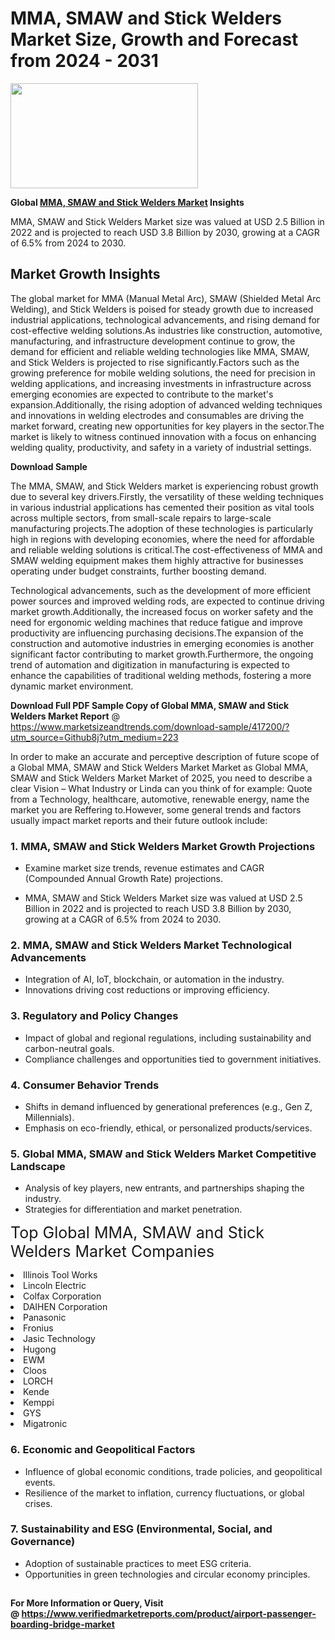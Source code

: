 <H1>MMA, SMAW and Stick Welders Market Size, Growth and Forecast from 2024 - 2031</H1><img class="aligncenter size-medium wp-image-584254" src="https://thirdeyenews.in/wp-content/uploads/2024/09/Global-Market-Research-300x168.jpeg" alt="" width="300" height="168" /><p><strong>Global&nbsp;<a href="https://www.marketsizeandtrends.com/download-sample/417200/?utm_source=Github8j?utm_medium=223">MMA, SMAW and Stick Welders Market</a> Insights</strong></p><p>MMA, SMAW and Stick Welders Market size was valued at USD 2.5 Billion in 2022 and is projected to reach USD 3.8 Billion by 2030, growing at a CAGR of 6.5% from 2024 to 2030.</p><p><h2>Market Growth Insights</h2> <p>The global market for MMA (Manual Metal Arc), SMAW (Shielded Metal Arc Welding), and Stick Welders is poised for steady growth due to increased industrial applications, technological advancements, and rising demand for cost-effective welding solutions.As industries like construction, automotive, manufacturing, and infrastructure development continue to grow, the demand for efficient and reliable welding technologies like MMA, SMAW, and Stick Welders is projected to rise significantly.Factors such as the growing preference for mobile welding solutions, the need for precision in welding applications, and increasing investments in infrastructure across emerging economies are expected to contribute to the market's expansion.Additionally, the rising adoption of advanced welding techniques and innovations in welding electrodes and consumables are driving the market forward, creating new opportunities for key players in the sector.The market is likely to witness continued innovation with a focus on enhancing welding quality, productivity, and safety in a variety of industrial settings.</p> <p><strong>Download Sample</strong></p> <p>The MMA, SMAW, and Stick Welders market is experiencing robust growth due to several key drivers.Firstly, the versatility of these welding techniques in various industrial applications has cemented their position as vital tools across multiple sectors, from small-scale repairs to large-scale manufacturing projects.The adoption of these technologies is particularly high in regions with developing economies, where the need for affordable and reliable welding solutions is critical.The cost-effectiveness of MMA and SMAW welding equipment makes them highly attractive for businesses operating under budget constraints, further boosting demand.</p> <p>Technological advancements, such as the development of more efficient power sources and improved welding rods, are expected to continue driving market growth.Additionally, the increased focus on worker safety and the need for ergonomic welding machines that reduce fatigue and improve productivity are influencing purchasing decisions.The expansion of the construction and automotive industries in emerging economies is another significant factor contributing to market growth.Furthermore, the ongoing trend of automation and digitization in manufacturing is expected to enhance the capabilities of traditional welding methods, fostering a more dynamic market environment.</p> <p><span class=""><strong>Download Full PDF Sample Copy of Global MMA, SMAW and Stick Welders Market Report</strong> @ <a href="https://www.marketsizeandtrends.com/download-sample/417200/?utm_source=Github8j?utm_medium=223" target="_blank">https://www.marketsizeandtrends.com/download-sample/417200/?utm_source=Github8j?utm_medium=223</a></span></p><p>In order to make an accurate and perceptive description of future scope of a Global&nbsp;MMA, SMAW and Stick Welders Market Market as Global&nbsp;MMA, SMAW and Stick Welders Market Market of 2025, you need to describe a clear Vision &ndash; What Industry or Linda can you think of for example: Quote from a Technology, healthcare, automotive, renewable energy, name the market you are Reffering to.However, some general trends and factors usually impact market reports and their future outlook include:</p><h3>1.&nbsp;<strong>MMA, SMAW and Stick Welders Market Growth Projections</strong></h3><ul><li>Examine market size trends, revenue estimates and CAGR (Compounded Annual Growth Rate) projections.</li><li><p>MMA, SMAW and Stick Welders Market size was valued at USD 2.5 Billion in 2022 and is projected to reach USD 3.8 Billion by 2030, growing at a CAGR of 6.5% from 2024 to 2030.</p></li></ul><h3>2.&nbsp;<strong>MMA, SMAW and Stick Welders Market Technological Advancements</strong></h3><ul><li>Integration of AI, IoT, blockchain, or automation in the industry.</li><li>Innovations driving cost reductions or improving efficiency.</li></ul><h3>3.&nbsp;<strong>Regulatory and Policy Changes</strong></h3><ul><li>Impact of global and regional regulations, including sustainability and carbon-neutral goals.</li><li>Compliance challenges and opportunities tied to government initiatives.</li></ul><h3>4.&nbsp;<strong>Consumer Behavior Trends</strong></h3><ul><li>Shifts in demand influenced by generational preferences (e.g., Gen Z, Millennials).</li><li>Emphasis on eco-friendly, ethical, or personalized products/services.</li></ul><h3>5.&nbsp;<strong>Global MMA, SMAW and Stick Welders Market Competitive Landscape</strong></h3><ul><li>Analysis of key players, new entrants, and partnerships shaping the industry.</li><li>Strategies for differentiation and market penetration.</li></ul><p data-pm-slice="1 1 []"><span style="color: inherit; font-family: inherit; font-size: 25px;">Top Global MMA, SMAW and Stick Welders Market Companies</span></p><div class="" data-test-id=""><p><li>Illinois Tool Works</li><li> Lincoln Electric</li><li> Colfax Corporation</li><li> DAIHEN Corporation</li><li> Panasonic</li><li> Fronius</li><li> Jasic Technology</li><li> Hugong</li><li> EWM</li><li> Cloos</li><li> LORCH</li><li> Kende</li><li> Kemppi</li><li> GYS</li><li> Migatronic</li></p></div><h3>6.&nbsp;<strong>Economic and Geopolitical Factors</strong></h3><ul><li>Influence of global economic conditions, trade policies, and geopolitical events.</li><li>Resilience of the market to inflation, currency fluctuations, or global crises.</li></ul><h3>7.&nbsp;<strong>Sustainability and ESG (Environmental, Social, and Governance)</strong></h3><ul><li>Adoption of sustainable practices to meet ESG criteria.</li><li>Opportunities in green technologies and circular economy principles.</li></ul><h2><strong style="font-size: 14px;">For More Information or Query, Visit @&nbsp;</strong><a style="background-color: #ffffff; font-size: 14px;" href="https://www.marketsizeandtrends.com/report/mma-smaw-and-stick-welders-market/" target="_blank">https://www.verifiedmarketreports.com/product/airport-passenger-boarding-bridge-market</a></h2>